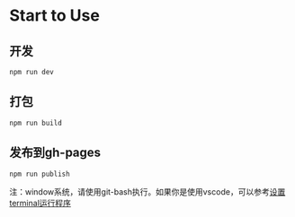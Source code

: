 # Start to Use
## 开发
```
npm run dev
```

## 打包
```
npm run build
```

## 发布到gh-pages
```
npm run publish
```
注：window系统，请使用git-bash执行。如果你是使用vscode，可以参考[设置terminal运行程序](https://yt46767.github.io/my-blog-vuepress/1_%E5%89%8D%E7%AB%AF/4_%E5%B7%A5%E5%85%B7%E9%93%BE/1_GIT/)
